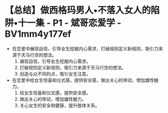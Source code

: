 # 【总结】做西格玛男人•不落入女人的陷阱•十一集 - P1 - 斌哥恋爱学 - BV1mm4y177ef

-   在恋爱中展现自信，引导女生挖掘内心需求，打破规则定义新规则，吸引力来源于天马行空的想法。
    1.  展现自信，引导女生挖掘内心需求。
    2.  打破规则定义新规则，吸引力来源于天马行空的想法。
    3.  创造与众不同的点，吸引女生注意。
-   在恋爱中给女生惊喜和仪式感，提供安全感，做出关心的举动，增加雄性魅力。
    1.  给女生惊喜和仪式感，提供安全感。
    2.  做出关心的举动，增加雄性魅力。
    3.  关心女生的安全和健康，提升肢体关系。